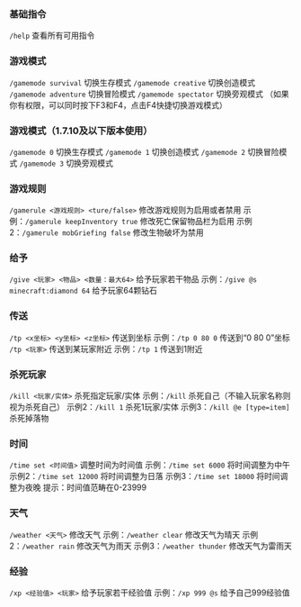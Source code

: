 ### 基础指令
`/help` 查看所有可用指令
### 游戏模式
`/gamemode survival` 切换生存模式
`/gamemode creative` 切换创造模式
`/gamemode adventure` 切换冒险模式
`/gamemode spectator` 切换旁观模式
（如果你有权限，可以同时按下F3和F4，点击F4快捷切换游戏模式）
### 游戏模式（1.7.10及以下版本使用）
`/gamemode 0` 切换生存模式
`/gamemode 1` 切换创造模式
`/gamemode 2` 切换冒险模式
`/gamemode 3` 切换旁观模式
### 游戏规则
`/gamerule <游戏规则> <ture/false>` 修改游戏规则为启用或者禁用
示例：`/gamerule keepInventory true` 修改死亡保留物品栏为启用
示例2：`/gamerule mobGriefing false` 修改生物破坏为禁用
### 给予
`/give <玩家> <物品> <数量：最大64>` 给予玩家若干物品
示例：`/give @s minecraft:diamond 64` 给予玩家64颗钻石
### 传送
`/tp <x坐标> <y坐标> <z坐标>` 传送到坐标
示例：`/tp 0 80 0` 传送到“0 80 0”坐标
`/tp <玩家>` 传送到某玩家附近
示例：`/tp 1` 传送到1附近
### 杀死玩家
`/kill <玩家/实体>` 杀死指定玩家/实体
示例：`/kill` 杀死自己（不输入玩家名称则视为杀死自己）
示例2：`/kill 1` 杀死1玩家/实体
示例3：`/kill @e [type=item]` 杀死掉落物
### 时间
`/time set <时间值>` 调整时间为时间值
示例：`/time set 6000` 将时间调整为中午
示例2：`/time set 12000` 将时间调整为日落
示例3：`/time set 18000` 将时间调整为夜晚
提示：时间值范畴在0-23999
### 天气
`/weather <天气>` 修改天气
示例：`/weather clear` 修改天气为晴天
示例2：`/weather rain` 修改天气为雨天
示例3：`/weather thunder` 修改天气为雷雨天
### 经验
`/xp <经验值> <玩家>` 给予玩家若干经验值
示例：`/xp 999 @s` 给予自己999经验值